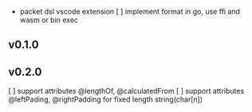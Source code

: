- packet dsl vscode extension
[ ] implement format in go, use ffi and wasm or bin exec
## v0.1.0

## v0.2.0
[ ] support attributes @lengthOf, @calculatedFrom
[ ] support attributes @leftPading, @rightPadding for fixed length string(char[n])



